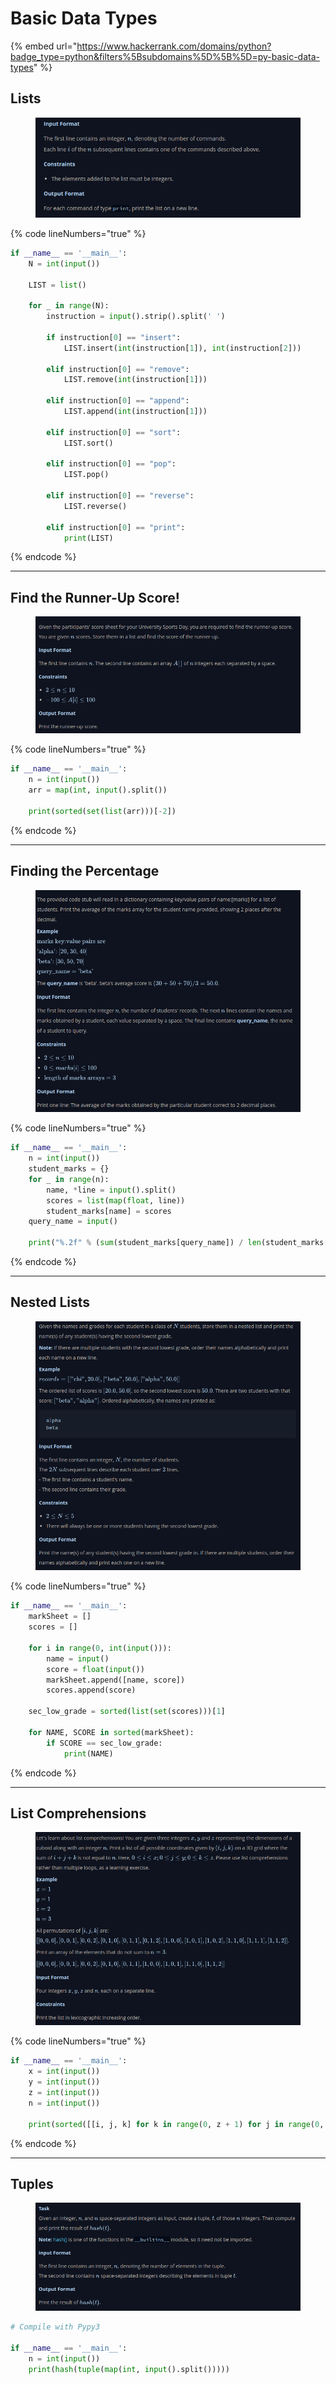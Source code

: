 # Basic Data Types

{% embed url="https://www.hackerrank.com/domains/python?badge_type=python&filters%5Bsubdomains%5D%5B%5D=py-basic-data-types" %}

## Lists

<figure><img src="../.gitbook/assets/image (4).png" alt=""><figcaption></figcaption></figure>

{% code lineNumbers="true" %}
```python
if __name__ == '__main__':
    N = int(input())

    LIST = list()

    for _ in range(N):
        instruction = input().strip().split(' ')

        if instruction[0] == "insert":
            LIST.insert(int(instruction[1]), int(instruction[2]))

        elif instruction[0] == "remove":
            LIST.remove(int(instruction[1]))

        elif instruction[0] == "append":
            LIST.append(int(instruction[1]))

        elif instruction[0] == "sort":
            LIST.sort()

        elif instruction[0] == "pop":
            LIST.pop()

        elif instruction[0] == "reverse":
            LIST.reverse()

        elif instruction[0] == "print":
            print(LIST)
```
{% endcode %}

***

## Find the Runner-Up Score!

<figure><img src="../.gitbook/assets/image (1).png" alt=""><figcaption></figcaption></figure>

{% code lineNumbers="true" %}
```python
if __name__ == '__main__':
    n = int(input())
    arr = map(int, input().split())

    print(sorted(set(list(arr)))[-2])
```
{% endcode %}

***

## Finding the Percentage

<figure><img src="../.gitbook/assets/image (3).png" alt=""><figcaption></figcaption></figure>

{% code lineNumbers="true" %}
```python
if __name__ == '__main__':
    n = int(input())
    student_marks = {}
    for _ in range(n):
        name, *line = input().split()
        scores = list(map(float, line))
        student_marks[name] = scores
    query_name = input()
    
    print("%.2f" % (sum(student_marks[query_name]) / len(student_marks[query_name])))
```
{% endcode %}

***

## Nested Lists

<figure><img src="../.gitbook/assets/image (2).png" alt=""><figcaption></figcaption></figure>

{% code lineNumbers="true" %}
```python
if __name__ == '__main__':
    markSheet = []
    scores = []

    for i in range(0, int(input())):
        name = input()
        score = float(input())
        markSheet.append([name, score])
        scores.append(score)

    sec_low_grade = sorted(list(set(scores)))[1]

    for NAME, SCORE in sorted(markSheet):
        if SCORE == sec_low_grade:
            print(NAME)
```
{% endcode %}

***

## List Comprehensions

<figure><img src="../.gitbook/assets/image.png" alt=""><figcaption></figcaption></figure>

{% code lineNumbers="true" %}
```python
if __name__ == '__main__':
    x = int(input())
    y = int(input())
    z = int(input())
    n = int(input())
    
    print(sorted([[i, j, k] for k in range(0, z + 1) for j in range(0, y + 1) for i in range(0, x + 1) if i + j + k != n]))
```
{% endcode %}

***

## Tuples

<figure><img src="../.gitbook/assets/image (5).png" alt=""><figcaption></figcaption></figure>

```python
# Compile with Pypy3

if __name__ == '__main__':
    n = int(input())
    print(hash(tuple(map(int, input().split()))))
```

